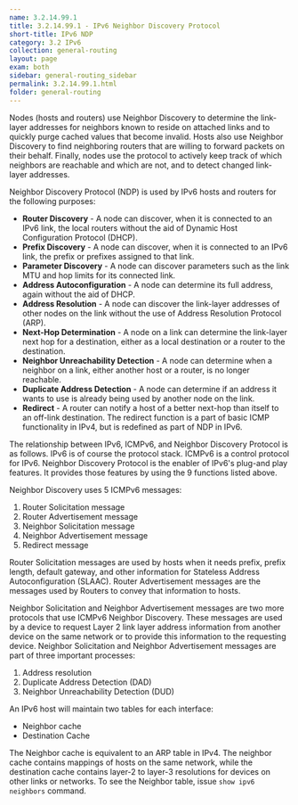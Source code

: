 ```yaml
---
name: 3.2.14.99.1
title: 3.2.14.99.1 - IPv6 Neighbor Discovery Protocol
short-title: IPv6 NDP
category: 3.2 IPv6
collection: general-routing
layout: page
exam: both
sidebar: general-routing_sidebar
permalink: 3.2.14.99.1.html
folder: general-routing
---
```

Nodes (hosts and routers) use Neighbor Discovery to determine the link-layer addresses for neighbors known to reside on attached links and to quickly purge cached values that become invalid. Hosts also use Neighbor Discovery to find neighboring routers that are willing to forward packets on their behalf.  Finally, nodes use the protocol to actively keep track of which neighbors are reachable and which are not, and to detect changed link-layer addresses.

Neighbor Discovery Protocol (NDP) is used by IPv6 hosts and routers for the following purposes:
- **Router Discovery** - A node can discover, when it is connected to an IPv6 link, the local routers without the aid of Dynamic Host Configuration Protocol (DHCP).
- **Prefix Discovery** - A node can discover, when it is connected to an IPv6 link, the prefix or prefixes assigned to that link.
- **Parameter Discovery** - A node can discover parameters such as the link MTU and hop limits for its connected link.
- **Address Autoconfiguration** - A node can determine its full address, again without the aid of DHCP.
- **Address Resolution** - A node can discover the link-layer addresses of other nodes on the link without the use of Address Resolution Protocol (ARP).
- **Next-Hop Determination** - A node on a link can determine the link-layer next hop for a destination, either as a local destination or a router to the destination.
- **Neighbor Unreachability Detection** - A node can determine when a neighbor on a link, either another host or a router, is no longer reachable.
- **Duplicate Address Detection** - A node can determine if an address it wants to use is already being used by another node on the link.
- **Redirect** - A router can notify a host of a better next-hop than itself to an off-link destination. The redirect function is a part of basic ICMP functionality in IPv4, but is redefined as part of NDP in IPv6.

The relationship between IPv6, ICMPv6, and Neighbor Discovery Protocol is as follows. IPv6 is of course the protocol stack. ICMPv6 is a control protocol for IPv6. Neighbor Discovery Protocol is the enabler of IPv6's plug-and play features. It provides those features by using the 9 functions listed above.

Neighbor Discovery uses 5 ICMPv6 messages:
1. Router Solicitation message
2. Router Advertisement message
3. Neighbor Solicitation message
4. Neighbor Advertisement message
5. Redirect message

Router Solicitation messages are used by hosts when it needs prefix, prefix length, default gateway, and other information for Stateless Address Autoconfiguration (SLAAC). Router Advertisement messages are the messages used by Routers to convey that information to hosts.

Neighbor Solicitation and Neighbor Advertisement messages are two more protocols that use ICMPv6 Neighbor Discovery. These messages are used by a device to request Layer 2 link layer address information from another device on the same network or to provide this information to the requesting device. Neighbor Solicitation and Neighbor Advertisement messages are part of three important processes:
1. Address resolution
2. Duplicate Address Detection (DAD)
3. Neighbor Unreachability Detection (DUD)

An IPv6 host will maintain two tables for each interface:
- Neighbor cache
- Destination Cache

The Neighbor cache is equivalent to an ARP table in IPv4. The neighbor cache contains mappings of hosts on the same network, while the destination cache contains layer-2 to layer-3 resolutions for devices on other links or networks.  To see the Neighbor table, issue `show ipv6 neighbors` command.
